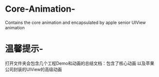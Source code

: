# Core-Animation-
Contains the core animation and encapsulated by apple senior UIView animation
# 温馨提示-
打开文件夹会包含几个工程Demo和动画的总结文档：包含了核心动画 以及苹果公司封装的UIView的高级动画
